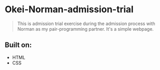 # Okei-Norman-admission-trial
> This is admission trial exercise during the admission  process with Norman as my pair-programming partner. It's a simple webpage.

## Built on:
- HTML
- CSS
